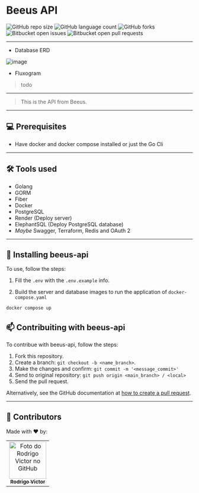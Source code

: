 # Beeus API

<!--- https://shields.io --->

![GitHub repo size](https://img.shields.io/github/repo-size/rodrigorvsn/beeus-api?style=for-the-badge)
![GitHub language count](https://img.shields.io/github/languages/count/rodrigorvsn/beeus-api?style=for-the-badge)
![GitHub forks](https://img.shields.io/github/forks/rodrigorvsn/beeus-api?style=for-the-badge)
![Bitbucket open issues](https://img.shields.io/bitbucket/issues/rodrigorvsn/beeus-api?style=for-the-badge)
![Bitbucket open pull requests](https://img.shields.io/bitbucket/pr-raw/rodrigorvsn/beeus-api?style=for-the-badge)

___
<!--- #################### mudar badges #################### --->

- Database ERD

![image](https://user-images.githubusercontent.com/75763403/227735098-709815a6-3b96-4f07-bee6-8a555de5b349.png)

- Fluxogram
> todo

<!--- #################### mudar imagem exemplo #################### --->
___

> This is the API from Beeus.

___
## 💻 Prerequisites

- Have docker and docker compose installed or just the Go Cli

<!--- #################### mudar pré-requisitos  ####################--->
___
## 🛠 Tools used

- Golang
- GORM
- Fiber
- Docker
- PostgreSQL
- Render (Deploy server)
- ElephantSQL (Deploy PostgreSQL database)
- _Maybe_ Swagger, Terraform, Redis and OAuth 2

<!--- #################### mudar ferramentas #################### --->
___
## 🚀 Installing beeus-api

To use, follow the steps:

1. Fill the `.env` with the `.env.example` info.

2. Build the server and database images to run the application of `docker-compose.yaml`

```bash
docker compose up
```

## 📫 Contribuiting with beeus-api

To contribue with beeus-api, follow the steps:

1. Fork this repository.
2. Create a branch: `git checkout -b <name_branch>`.
3. Make the changes and confirm: `git commit -m '<message_commit>'`
4. Send to original repository: `git push origin <main_branch> / <local>`
5. Send the pull request.

Alternatively, see the GitHub documentation at [how to create a pull request](https://help.github.com/en/github/collaborating-with-issues-and-pull-requests/creating-a-pull-request).
___
## 🤝 Contributors

Made with ❤️ by:

<table>
  <tr>
    <td align="center">
      <a href="#">
        <img src="https://github.com/rodrigorvsn.png" width="100px;" alt="Foto do Rodrigo Victor no GitHub"/><br>
        <sub>
          <b>Rodrigo Victor</b>
        </sub>
      </a>
    </td>
  </tr>
</table>
